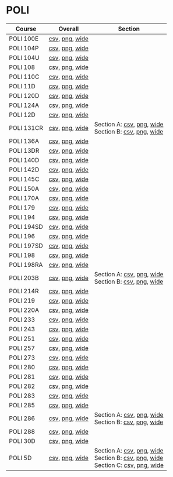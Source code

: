 # POLI

| Course | Overall | Section |
| ------ | ------- | ------- |
| POLI 100E | [csv](https://github.com/UCSD-Historical-Enrollment-Data/2024Spring/blob/main/overall/POLI%20100E.csv), [png](https://raw.githubusercontent.com/UCSD-Historical-Enrollment-Data/2024Spring/main/plot_overall/POLI%20100E.png), [wide](https://raw.githubusercontent.com/UCSD-Historical-Enrollment-Data/2024Spring/main/plot_overall_wide/POLI%20100E.png) |  |
| POLI 104P | [csv](https://github.com/UCSD-Historical-Enrollment-Data/2024Spring/blob/main/overall/POLI%20104P.csv), [png](https://raw.githubusercontent.com/UCSD-Historical-Enrollment-Data/2024Spring/main/plot_overall/POLI%20104P.png), [wide](https://raw.githubusercontent.com/UCSD-Historical-Enrollment-Data/2024Spring/main/plot_overall_wide/POLI%20104P.png) |  |
| POLI 104U | [csv](https://github.com/UCSD-Historical-Enrollment-Data/2024Spring/blob/main/overall/POLI%20104U.csv), [png](https://raw.githubusercontent.com/UCSD-Historical-Enrollment-Data/2024Spring/main/plot_overall/POLI%20104U.png), [wide](https://raw.githubusercontent.com/UCSD-Historical-Enrollment-Data/2024Spring/main/plot_overall_wide/POLI%20104U.png) |  |
| POLI 108 | [csv](https://github.com/UCSD-Historical-Enrollment-Data/2024Spring/blob/main/overall/POLI%20108.csv), [png](https://raw.githubusercontent.com/UCSD-Historical-Enrollment-Data/2024Spring/main/plot_overall/POLI%20108.png), [wide](https://raw.githubusercontent.com/UCSD-Historical-Enrollment-Data/2024Spring/main/plot_overall_wide/POLI%20108.png) |  |
| POLI 110C | [csv](https://github.com/UCSD-Historical-Enrollment-Data/2024Spring/blob/main/overall/POLI%20110C.csv), [png](https://raw.githubusercontent.com/UCSD-Historical-Enrollment-Data/2024Spring/main/plot_overall/POLI%20110C.png), [wide](https://raw.githubusercontent.com/UCSD-Historical-Enrollment-Data/2024Spring/main/plot_overall_wide/POLI%20110C.png) |  |
| POLI 11D | [csv](https://github.com/UCSD-Historical-Enrollment-Data/2024Spring/blob/main/overall/POLI%2011D.csv), [png](https://raw.githubusercontent.com/UCSD-Historical-Enrollment-Data/2024Spring/main/plot_overall/POLI%2011D.png), [wide](https://raw.githubusercontent.com/UCSD-Historical-Enrollment-Data/2024Spring/main/plot_overall_wide/POLI%2011D.png) |  |
| POLI 120D | [csv](https://github.com/UCSD-Historical-Enrollment-Data/2024Spring/blob/main/overall/POLI%20120D.csv), [png](https://raw.githubusercontent.com/UCSD-Historical-Enrollment-Data/2024Spring/main/plot_overall/POLI%20120D.png), [wide](https://raw.githubusercontent.com/UCSD-Historical-Enrollment-Data/2024Spring/main/plot_overall_wide/POLI%20120D.png) |  |
| POLI 124A | [csv](https://github.com/UCSD-Historical-Enrollment-Data/2024Spring/blob/main/overall/POLI%20124A.csv), [png](https://raw.githubusercontent.com/UCSD-Historical-Enrollment-Data/2024Spring/main/plot_overall/POLI%20124A.png), [wide](https://raw.githubusercontent.com/UCSD-Historical-Enrollment-Data/2024Spring/main/plot_overall_wide/POLI%20124A.png) |  |
| POLI 12D | [csv](https://github.com/UCSD-Historical-Enrollment-Data/2024Spring/blob/main/overall/POLI%2012D.csv), [png](https://raw.githubusercontent.com/UCSD-Historical-Enrollment-Data/2024Spring/main/plot_overall/POLI%2012D.png), [wide](https://raw.githubusercontent.com/UCSD-Historical-Enrollment-Data/2024Spring/main/plot_overall_wide/POLI%2012D.png) |  |
| POLI 131CR | [csv](https://github.com/UCSD-Historical-Enrollment-Data/2024Spring/blob/main/overall/POLI%20131CR.csv), [png](https://raw.githubusercontent.com/UCSD-Historical-Enrollment-Data/2024Spring/main/plot_overall/POLI%20131CR.png), [wide](https://raw.githubusercontent.com/UCSD-Historical-Enrollment-Data/2024Spring/main/plot_overall_wide/POLI%20131CR.png) | Section A: [csv](https://github.com/UCSD-Historical-Enrollment-Data/2024Spring/blob/main/section/POLI%20131CR_A.csv), [png](https://raw.githubusercontent.com/UCSD-Historical-Enrollment-Data/2024Spring/main/plot_section/POLI%20131CR_A.png), [wide](https://raw.githubusercontent.com/UCSD-Historical-Enrollment-Data/2024Spring/main/plot_section_wide/POLI%20131CR_A.png)<br>Section B: [csv](https://github.com/UCSD-Historical-Enrollment-Data/2024Spring/blob/main/section/POLI%20131CR_B.csv), [png](https://raw.githubusercontent.com/UCSD-Historical-Enrollment-Data/2024Spring/main/plot_section/POLI%20131CR_B.png), [wide](https://raw.githubusercontent.com/UCSD-Historical-Enrollment-Data/2024Spring/main/plot_section_wide/POLI%20131CR_B.png) |
| POLI 136A | [csv](https://github.com/UCSD-Historical-Enrollment-Data/2024Spring/blob/main/overall/POLI%20136A.csv), [png](https://raw.githubusercontent.com/UCSD-Historical-Enrollment-Data/2024Spring/main/plot_overall/POLI%20136A.png), [wide](https://raw.githubusercontent.com/UCSD-Historical-Enrollment-Data/2024Spring/main/plot_overall_wide/POLI%20136A.png) |  |
| POLI 13DR | [csv](https://github.com/UCSD-Historical-Enrollment-Data/2024Spring/blob/main/overall/POLI%2013DR.csv), [png](https://raw.githubusercontent.com/UCSD-Historical-Enrollment-Data/2024Spring/main/plot_overall/POLI%2013DR.png), [wide](https://raw.githubusercontent.com/UCSD-Historical-Enrollment-Data/2024Spring/main/plot_overall_wide/POLI%2013DR.png) |  |
| POLI 140D | [csv](https://github.com/UCSD-Historical-Enrollment-Data/2024Spring/blob/main/overall/POLI%20140D.csv), [png](https://raw.githubusercontent.com/UCSD-Historical-Enrollment-Data/2024Spring/main/plot_overall/POLI%20140D.png), [wide](https://raw.githubusercontent.com/UCSD-Historical-Enrollment-Data/2024Spring/main/plot_overall_wide/POLI%20140D.png) |  |
| POLI 142D | [csv](https://github.com/UCSD-Historical-Enrollment-Data/2024Spring/blob/main/overall/POLI%20142D.csv), [png](https://raw.githubusercontent.com/UCSD-Historical-Enrollment-Data/2024Spring/main/plot_overall/POLI%20142D.png), [wide](https://raw.githubusercontent.com/UCSD-Historical-Enrollment-Data/2024Spring/main/plot_overall_wide/POLI%20142D.png) |  |
| POLI 145C | [csv](https://github.com/UCSD-Historical-Enrollment-Data/2024Spring/blob/main/overall/POLI%20145C.csv), [png](https://raw.githubusercontent.com/UCSD-Historical-Enrollment-Data/2024Spring/main/plot_overall/POLI%20145C.png), [wide](https://raw.githubusercontent.com/UCSD-Historical-Enrollment-Data/2024Spring/main/plot_overall_wide/POLI%20145C.png) |  |
| POLI 150A | [csv](https://github.com/UCSD-Historical-Enrollment-Data/2024Spring/blob/main/overall/POLI%20150A.csv), [png](https://raw.githubusercontent.com/UCSD-Historical-Enrollment-Data/2024Spring/main/plot_overall/POLI%20150A.png), [wide](https://raw.githubusercontent.com/UCSD-Historical-Enrollment-Data/2024Spring/main/plot_overall_wide/POLI%20150A.png) |  |
| POLI 170A | [csv](https://github.com/UCSD-Historical-Enrollment-Data/2024Spring/blob/main/overall/POLI%20170A.csv), [png](https://raw.githubusercontent.com/UCSD-Historical-Enrollment-Data/2024Spring/main/plot_overall/POLI%20170A.png), [wide](https://raw.githubusercontent.com/UCSD-Historical-Enrollment-Data/2024Spring/main/plot_overall_wide/POLI%20170A.png) |  |
| POLI 179 | [csv](https://github.com/UCSD-Historical-Enrollment-Data/2024Spring/blob/main/overall/POLI%20179.csv), [png](https://raw.githubusercontent.com/UCSD-Historical-Enrollment-Data/2024Spring/main/plot_overall/POLI%20179.png), [wide](https://raw.githubusercontent.com/UCSD-Historical-Enrollment-Data/2024Spring/main/plot_overall_wide/POLI%20179.png) |  |
| POLI 194 | [csv](https://github.com/UCSD-Historical-Enrollment-Data/2024Spring/blob/main/overall/POLI%20194.csv), [png](https://raw.githubusercontent.com/UCSD-Historical-Enrollment-Data/2024Spring/main/plot_overall/POLI%20194.png), [wide](https://raw.githubusercontent.com/UCSD-Historical-Enrollment-Data/2024Spring/main/plot_overall_wide/POLI%20194.png) |  |
| POLI 194SD | [csv](https://github.com/UCSD-Historical-Enrollment-Data/2024Spring/blob/main/overall/POLI%20194SD.csv), [png](https://raw.githubusercontent.com/UCSD-Historical-Enrollment-Data/2024Spring/main/plot_overall/POLI%20194SD.png), [wide](https://raw.githubusercontent.com/UCSD-Historical-Enrollment-Data/2024Spring/main/plot_overall_wide/POLI%20194SD.png) |  |
| POLI 196 | [csv](https://github.com/UCSD-Historical-Enrollment-Data/2024Spring/blob/main/overall/POLI%20196.csv), [png](https://raw.githubusercontent.com/UCSD-Historical-Enrollment-Data/2024Spring/main/plot_overall/POLI%20196.png), [wide](https://raw.githubusercontent.com/UCSD-Historical-Enrollment-Data/2024Spring/main/plot_overall_wide/POLI%20196.png) |  |
| POLI 197SD | [csv](https://github.com/UCSD-Historical-Enrollment-Data/2024Spring/blob/main/overall/POLI%20197SD.csv), [png](https://raw.githubusercontent.com/UCSD-Historical-Enrollment-Data/2024Spring/main/plot_overall/POLI%20197SD.png), [wide](https://raw.githubusercontent.com/UCSD-Historical-Enrollment-Data/2024Spring/main/plot_overall_wide/POLI%20197SD.png) |  |
| POLI 198 | [csv](https://github.com/UCSD-Historical-Enrollment-Data/2024Spring/blob/main/overall/POLI%20198.csv), [png](https://raw.githubusercontent.com/UCSD-Historical-Enrollment-Data/2024Spring/main/plot_overall/POLI%20198.png), [wide](https://raw.githubusercontent.com/UCSD-Historical-Enrollment-Data/2024Spring/main/plot_overall_wide/POLI%20198.png) |  |
| POLI 198RA | [csv](https://github.com/UCSD-Historical-Enrollment-Data/2024Spring/blob/main/overall/POLI%20198RA.csv), [png](https://raw.githubusercontent.com/UCSD-Historical-Enrollment-Data/2024Spring/main/plot_overall/POLI%20198RA.png), [wide](https://raw.githubusercontent.com/UCSD-Historical-Enrollment-Data/2024Spring/main/plot_overall_wide/POLI%20198RA.png) |  |
| POLI 203B | [csv](https://github.com/UCSD-Historical-Enrollment-Data/2024Spring/blob/main/overall/POLI%20203B.csv), [png](https://raw.githubusercontent.com/UCSD-Historical-Enrollment-Data/2024Spring/main/plot_overall/POLI%20203B.png), [wide](https://raw.githubusercontent.com/UCSD-Historical-Enrollment-Data/2024Spring/main/plot_overall_wide/POLI%20203B.png) | Section A: [csv](https://github.com/UCSD-Historical-Enrollment-Data/2024Spring/blob/main/section/POLI%20203B_A.csv), [png](https://raw.githubusercontent.com/UCSD-Historical-Enrollment-Data/2024Spring/main/plot_section/POLI%20203B_A.png), [wide](https://raw.githubusercontent.com/UCSD-Historical-Enrollment-Data/2024Spring/main/plot_section_wide/POLI%20203B_A.png)<br>Section B: [csv](https://github.com/UCSD-Historical-Enrollment-Data/2024Spring/blob/main/section/POLI%20203B_B.csv), [png](https://raw.githubusercontent.com/UCSD-Historical-Enrollment-Data/2024Spring/main/plot_section/POLI%20203B_B.png), [wide](https://raw.githubusercontent.com/UCSD-Historical-Enrollment-Data/2024Spring/main/plot_section_wide/POLI%20203B_B.png) |
| POLI 214R | [csv](https://github.com/UCSD-Historical-Enrollment-Data/2024Spring/blob/main/overall/POLI%20214R.csv), [png](https://raw.githubusercontent.com/UCSD-Historical-Enrollment-Data/2024Spring/main/plot_overall/POLI%20214R.png), [wide](https://raw.githubusercontent.com/UCSD-Historical-Enrollment-Data/2024Spring/main/plot_overall_wide/POLI%20214R.png) |  |
| POLI 219 | [csv](https://github.com/UCSD-Historical-Enrollment-Data/2024Spring/blob/main/overall/POLI%20219.csv), [png](https://raw.githubusercontent.com/UCSD-Historical-Enrollment-Data/2024Spring/main/plot_overall/POLI%20219.png), [wide](https://raw.githubusercontent.com/UCSD-Historical-Enrollment-Data/2024Spring/main/plot_overall_wide/POLI%20219.png) |  |
| POLI 220A | [csv](https://github.com/UCSD-Historical-Enrollment-Data/2024Spring/blob/main/overall/POLI%20220A.csv), [png](https://raw.githubusercontent.com/UCSD-Historical-Enrollment-Data/2024Spring/main/plot_overall/POLI%20220A.png), [wide](https://raw.githubusercontent.com/UCSD-Historical-Enrollment-Data/2024Spring/main/plot_overall_wide/POLI%20220A.png) |  |
| POLI 233 | [csv](https://github.com/UCSD-Historical-Enrollment-Data/2024Spring/blob/main/overall/POLI%20233.csv), [png](https://raw.githubusercontent.com/UCSD-Historical-Enrollment-Data/2024Spring/main/plot_overall/POLI%20233.png), [wide](https://raw.githubusercontent.com/UCSD-Historical-Enrollment-Data/2024Spring/main/plot_overall_wide/POLI%20233.png) |  |
| POLI 243 | [csv](https://github.com/UCSD-Historical-Enrollment-Data/2024Spring/blob/main/overall/POLI%20243.csv), [png](https://raw.githubusercontent.com/UCSD-Historical-Enrollment-Data/2024Spring/main/plot_overall/POLI%20243.png), [wide](https://raw.githubusercontent.com/UCSD-Historical-Enrollment-Data/2024Spring/main/plot_overall_wide/POLI%20243.png) |  |
| POLI 251 | [csv](https://github.com/UCSD-Historical-Enrollment-Data/2024Spring/blob/main/overall/POLI%20251.csv), [png](https://raw.githubusercontent.com/UCSD-Historical-Enrollment-Data/2024Spring/main/plot_overall/POLI%20251.png), [wide](https://raw.githubusercontent.com/UCSD-Historical-Enrollment-Data/2024Spring/main/plot_overall_wide/POLI%20251.png) |  |
| POLI 257 | [csv](https://github.com/UCSD-Historical-Enrollment-Data/2024Spring/blob/main/overall/POLI%20257.csv), [png](https://raw.githubusercontent.com/UCSD-Historical-Enrollment-Data/2024Spring/main/plot_overall/POLI%20257.png), [wide](https://raw.githubusercontent.com/UCSD-Historical-Enrollment-Data/2024Spring/main/plot_overall_wide/POLI%20257.png) |  |
| POLI 273 | [csv](https://github.com/UCSD-Historical-Enrollment-Data/2024Spring/blob/main/overall/POLI%20273.csv), [png](https://raw.githubusercontent.com/UCSD-Historical-Enrollment-Data/2024Spring/main/plot_overall/POLI%20273.png), [wide](https://raw.githubusercontent.com/UCSD-Historical-Enrollment-Data/2024Spring/main/plot_overall_wide/POLI%20273.png) |  |
| POLI 280 | [csv](https://github.com/UCSD-Historical-Enrollment-Data/2024Spring/blob/main/overall/POLI%20280.csv), [png](https://raw.githubusercontent.com/UCSD-Historical-Enrollment-Data/2024Spring/main/plot_overall/POLI%20280.png), [wide](https://raw.githubusercontent.com/UCSD-Historical-Enrollment-Data/2024Spring/main/plot_overall_wide/POLI%20280.png) |  |
| POLI 281 | [csv](https://github.com/UCSD-Historical-Enrollment-Data/2024Spring/blob/main/overall/POLI%20281.csv), [png](https://raw.githubusercontent.com/UCSD-Historical-Enrollment-Data/2024Spring/main/plot_overall/POLI%20281.png), [wide](https://raw.githubusercontent.com/UCSD-Historical-Enrollment-Data/2024Spring/main/plot_overall_wide/POLI%20281.png) |  |
| POLI 282 | [csv](https://github.com/UCSD-Historical-Enrollment-Data/2024Spring/blob/main/overall/POLI%20282.csv), [png](https://raw.githubusercontent.com/UCSD-Historical-Enrollment-Data/2024Spring/main/plot_overall/POLI%20282.png), [wide](https://raw.githubusercontent.com/UCSD-Historical-Enrollment-Data/2024Spring/main/plot_overall_wide/POLI%20282.png) |  |
| POLI 283 | [csv](https://github.com/UCSD-Historical-Enrollment-Data/2024Spring/blob/main/overall/POLI%20283.csv), [png](https://raw.githubusercontent.com/UCSD-Historical-Enrollment-Data/2024Spring/main/plot_overall/POLI%20283.png), [wide](https://raw.githubusercontent.com/UCSD-Historical-Enrollment-Data/2024Spring/main/plot_overall_wide/POLI%20283.png) |  |
| POLI 285 | [csv](https://github.com/UCSD-Historical-Enrollment-Data/2024Spring/blob/main/overall/POLI%20285.csv), [png](https://raw.githubusercontent.com/UCSD-Historical-Enrollment-Data/2024Spring/main/plot_overall/POLI%20285.png), [wide](https://raw.githubusercontent.com/UCSD-Historical-Enrollment-Data/2024Spring/main/plot_overall_wide/POLI%20285.png) |  |
| POLI 286 | [csv](https://github.com/UCSD-Historical-Enrollment-Data/2024Spring/blob/main/overall/POLI%20286.csv), [png](https://raw.githubusercontent.com/UCSD-Historical-Enrollment-Data/2024Spring/main/plot_overall/POLI%20286.png), [wide](https://raw.githubusercontent.com/UCSD-Historical-Enrollment-Data/2024Spring/main/plot_overall_wide/POLI%20286.png) | Section A: [csv](https://github.com/UCSD-Historical-Enrollment-Data/2024Spring/blob/main/section/POLI%20286_A.csv), [png](https://raw.githubusercontent.com/UCSD-Historical-Enrollment-Data/2024Spring/main/plot_section/POLI%20286_A.png), [wide](https://raw.githubusercontent.com/UCSD-Historical-Enrollment-Data/2024Spring/main/plot_section_wide/POLI%20286_A.png)<br>Section B: [csv](https://github.com/UCSD-Historical-Enrollment-Data/2024Spring/blob/main/section/POLI%20286_B.csv), [png](https://raw.githubusercontent.com/UCSD-Historical-Enrollment-Data/2024Spring/main/plot_section/POLI%20286_B.png), [wide](https://raw.githubusercontent.com/UCSD-Historical-Enrollment-Data/2024Spring/main/plot_section_wide/POLI%20286_B.png) |
| POLI 288 | [csv](https://github.com/UCSD-Historical-Enrollment-Data/2024Spring/blob/main/overall/POLI%20288.csv), [png](https://raw.githubusercontent.com/UCSD-Historical-Enrollment-Data/2024Spring/main/plot_overall/POLI%20288.png), [wide](https://raw.githubusercontent.com/UCSD-Historical-Enrollment-Data/2024Spring/main/plot_overall_wide/POLI%20288.png) |  |
| POLI 30D | [csv](https://github.com/UCSD-Historical-Enrollment-Data/2024Spring/blob/main/overall/POLI%2030D.csv), [png](https://raw.githubusercontent.com/UCSD-Historical-Enrollment-Data/2024Spring/main/plot_overall/POLI%2030D.png), [wide](https://raw.githubusercontent.com/UCSD-Historical-Enrollment-Data/2024Spring/main/plot_overall_wide/POLI%2030D.png) |  |
| POLI 5D | [csv](https://github.com/UCSD-Historical-Enrollment-Data/2024Spring/blob/main/overall/POLI%205D.csv), [png](https://raw.githubusercontent.com/UCSD-Historical-Enrollment-Data/2024Spring/main/plot_overall/POLI%205D.png), [wide](https://raw.githubusercontent.com/UCSD-Historical-Enrollment-Data/2024Spring/main/plot_overall_wide/POLI%205D.png) | Section A: [csv](https://github.com/UCSD-Historical-Enrollment-Data/2024Spring/blob/main/section/POLI%205D_A.csv), [png](https://raw.githubusercontent.com/UCSD-Historical-Enrollment-Data/2024Spring/main/plot_section/POLI%205D_A.png), [wide](https://raw.githubusercontent.com/UCSD-Historical-Enrollment-Data/2024Spring/main/plot_section_wide/POLI%205D_A.png)<br>Section B: [csv](https://github.com/UCSD-Historical-Enrollment-Data/2024Spring/blob/main/section/POLI%205D_B.csv), [png](https://raw.githubusercontent.com/UCSD-Historical-Enrollment-Data/2024Spring/main/plot_section/POLI%205D_B.png), [wide](https://raw.githubusercontent.com/UCSD-Historical-Enrollment-Data/2024Spring/main/plot_section_wide/POLI%205D_B.png)<br>Section C: [csv](https://github.com/UCSD-Historical-Enrollment-Data/2024Spring/blob/main/section/POLI%205D_C.csv), [png](https://raw.githubusercontent.com/UCSD-Historical-Enrollment-Data/2024Spring/main/plot_section/POLI%205D_C.png), [wide](https://raw.githubusercontent.com/UCSD-Historical-Enrollment-Data/2024Spring/main/plot_section_wide/POLI%205D_C.png) |
